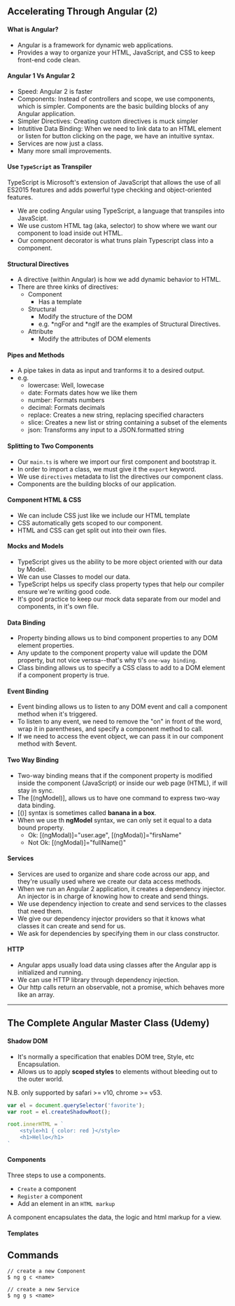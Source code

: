 ## Accelerating Through Angular (2)

#### What is Angular?
- Angular is a framework for dynamic web applications.
- Provides a way to organize your HTML, JavaScript, and CSS to keep front-end code clean.

#### Angular 1 Vs Angular 2
- Speed: Angular 2 is faster
- Components: Instead of controllers and scope, we use components, which is simpler. Components are the basic building
  blocks of any Angular application.
- Simpler Directives: Creating custom directives is muck simpler
- Intutitive Data Binding: When we need to link data to an HTML element or listen for button clicking on the page, we have an intuitive syntax.
- Services are now just a class.
- Many more small improvements.

#### Use `TypeScript` as Transpiler
TypeScript is Microsoft's extension of JavaScript that allows the use of all ES2015 features and adds powerful type
checking and object-oriented features.
- We are coding Angular using TypeScript, a language that transpiles into JavaScipt.
- We use custom HTML tag (aka, selector) to show where we want our component to load inside out HTML.
- Our component decorator is what truns plain Typescript class into a component.

#### Structural Directives
- A directive (within Angular) is how we add dynamic behavior to HTML.
- There are three kinks of directives:
  - Component
    - Has a template
  - Structural
    - Modify the structure of the DOM
    - e.g. *ngFor and *ngIf are the examples of Structural Directives.
  - Attribute
    - Modify the attributes of DOM elements

#### Pipes and Methods
- A pipe takes in data as input and tranforms it to a desired output.
- e.g.
    - lowercase: Well, lowecase
    - date: Formats dates how we like them
    - number: Formats numbers
    - decimal: Formats decimals
    - replace: Creates a new string, replacing specified characters
    - slice: Creates a new list or string containing a subset of the elements
    - json: Transforms any input to a JSON.formatted string
#### Splitting to Two Components
- Our `main.ts` is where we import our first component and bootstrap it.
- In order to import a class, we must give it the `export` keyword.
- We use `directives` metadata to list the directives our component class.
- Components are the building blocks of our application.

#### Component HTML & CSS
- We can include CSS just like we include our HTML template
- CSS automatically gets scoped to our component.
- HTML and CSS can get split out into their own files.

#### Mocks and Models
- TypeScript gives us the ability to be more object oriented with our data by Model.
- We can use Classes to model our data.
- TypeScript helps us specify class property types that help our compiler ensure we're writing good code.
- It's good practice to keep our mock data separate from our model and components, in it's own file.

#### Data Binding
- Property binding allows us to bind component properties to any DOM element properties.
- Any update to the component property value will update the DOM property, but not vice verssa--that's why ti's `one-way binding`.
- Class binding allows us to specify a CSS class to add to a DOM element if a component property is true.

#### Event Binding
- Event binding allows us to listen to any DOM event and call a component method when it's triggered.
- To listen to any event, we need to remove the "on" in front of the word, wrap it in parentheses, and specify a component method to call.
- If we need to access the event object, we can pass it in our component method with $event.

#### Two Way Binding
- Two-way binding means that if the component property is modified inside the component (JavaScript) or inside our
  web page (HTML), if will stay in sync.
- The [(ngModel)], allows us to have one command to express two-way data binding.
- [()] syntax is sometimes called **banana in a box**.
- When we use th **ngModel** syntax, we can only set it equal to a data bound property.
  - Ok: [(ngModal)]="user.age", [(ngModal)]="firsName"
  - Not Ok: [(ngModal)]="fullName()"

#### Services
- Services are used to organize and share code across our app, and they're usually used where we create
  our data access methods.
- When we run an Angular 2 application, it creates a dependency injector. An injector is in charge of knowing how to
  create and send things.
- We use dependency injection to create and send services to the classes that need them.
- We give our dependency injector providers so that it knows what classes it can create and send for us.
- We ask for dependencies by specifying them in our class constructor.

#### HTTP
- Angular apps usually load data using classes after the Angular app is initialized and running.
- We can use HTTP library through dependency injection.
- Our http calls return an observable, not a promise, which behaves more like an array.
---

## The Complete Angular Master Class (Udemy)

#### Shadow DOM
- It's normally a specification that enables DOM tree, Style, etc Encapsulation. 
- Allows us to apply **scoped styles** to elements without bleeding out to the outer world.
 
N.B. only supported by safari >= v10, chrome >= v53.

```js
var el = document.querySelector('favorite');
var root = el.createShadowRoot();

root.innerHTML = `
    <style>h1 { color: red }</style>
    <h1>Hello</h1>
`
```

#### Components
Three steps to use a components.

- `Create` a component
- `Register` a component
- Add an element in an `HTML markup`

A component encapsulates the data, the logic and html markup for a view.

#### Templates

## Commands
```
// create a new Component
$ ng g c <name>

// create a new Service
$ ng g s <name>
```





















